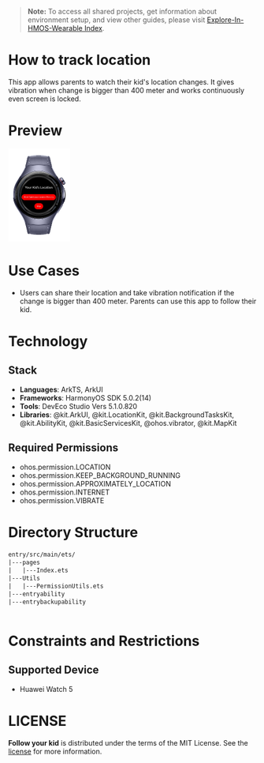 > **Note:** To access all shared projects, get information about environment setup, and view other guides, please visit [Explore-In-HMOS-Wearable Index](https://github.com/Explore-In-HMOS-Wearable/hmos-index).

# How to track location

This app allows parents to watch their kid's location changes. It gives vibration when change is bigger than 400 meter and works continuously even screen is locked.

# Preview
<div>
<img src="screenshots/1.png" width="25%" />
</div>

# Use Cases
- Users can share their location and take vibration notification if the change is bigger than 400 meter. Parents can use this app to follow their kid.

# Technology
## Stack

- **Languages**: ArkTS, ArkUI
- **Frameworks**: HarmonyOS SDK 5.0.2(14)
- **Tools**: DevEco Studio Vers 5.1.0.820
- **Libraries**: @kit.ArkUI, @kit.LocationKit, @kit.BackgroundTasksKit, @kit.AbilityKit, @kit.BasicServicesKit, @ohos.vibrator, @kit.MapKit

## Required Permissions
- ohos.permission.LOCATION
- ohos.permission.KEEP_BACKGROUND_RUNNING
- ohos.permission.APPROXIMATELY_LOCATION
- ohos.permission.INTERNET
- ohos.permission.VIBRATE

# Directory Structure
```
entry/src/main/ets/
|---pages
|   |---Index.ets                
|---Utils      
|   |---PermissionUtils.ets                                               
|---entryability                   
|---entrybackupability 
   
```

# Constraints and Restrictions
## Supported Device
- Huawei Watch 5

# LICENSE
**Follow your kid** is distributed under the terms of the MIT License.
See the [license](/LICENSE) for more information.